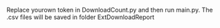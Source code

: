 Replace yourown token in DownloadCount.py and then run main.py.
The .csv files will be saved in folder ExtDownloadReport
